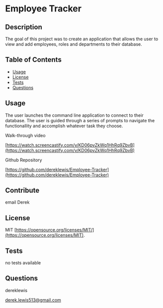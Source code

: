 # Employee Tracker

## Description

The goal of this project was to create an application that allows the user to view and add employees, roles and departments to their database.

## Table of Contents

- [Usage](#usage)
- [License](#license)
- [Tests](#tests)
- [Questions](#questions)

## Usage

The user launches the command line application to connect to their database. The user is guided through a series of prompts to navigate the functionallity and accomplish whatever task they choose.

Walk-through video

[https://watch.screencastify.com/v/KD06pvZkWq1HhRq9ZbvB](https://watch.screencastify.com/v/KD06pvZkWq1HhRq9ZbvB)

Github Repository

[https://github.com/dereklewis/Employee-Tracker](https://github.com/dereklewis/Employee-Tracker)

## Contribute

email Derek

## License

MIT
[https://opensource.org/licenses/MIT/](https://opensource.org/licenses/MIT).

## Tests

no tests available

## Questions

dereklewis

derek.lewis513@gmail.com
